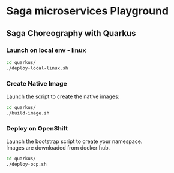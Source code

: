 Saga microservices Playground
=============================

## Saga Choreography with Quarkus

### Launch on local env - linux

```bash
cd quarkus/
./deploy-local-linux.sh
```

### Create Native Image

Launch the script to create the native images:

```bash
cd quarkus/
./build-image.sh
```

### Deploy on OpenShift

Launch the bootstrap script to create your namespace.<br>
Images are downloaded from docker hub.

```bash
cd quarkus/
./deploy-ocp.sh
```
